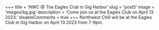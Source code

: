 +++
title = 'NWC @ The Eagles Club in Gig Harbor'
slug = 'post5'
image = 'images/bg.jpg'
description = 'Come join us at the Eagles Club on April 13 2023.'
disableComments = true
+++
Northwest Chill will be at the Eagles Club in Gig Harbor on April 13 2023 from 7-9pm. 

<!-- ![img](images/bg.jpg) -->

